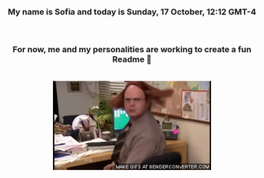 


<div align="center">
<h3 >My name is Sofia and today is Sunday, 17 October, 12:12 GMT-4</h3><br>
<h3 >For now, me and my personalities are working to create a fun Readme 👋
</h3><br>
<img src='img/dwight.gif' alt='working...'/>
</div>
